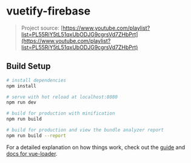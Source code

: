 # vuetify-firebase

> Project source: [https://www.youtube.com/playlist?list=PL55RiY5tL51qxUbODJG9cgrsVd7ZHbPrt](https://www.youtube.com/playlist?list=PL55RiY5tL51qxUbODJG9cgrsVd7ZHbPrt)

## Build Setup

```bash
# install dependencies
npm install

# serve with hot reload at localhost:8080
npm run dev

# build for production with minification
npm run build

# build for production and view the bundle analyzer report
npm run build --report
```

For a detailed explanation on how things work, check out the [guide](http://vuejs-templates.github.io/webpack/) and [docs for vue-loader](http://vuejs.github.io/vue-loader).
